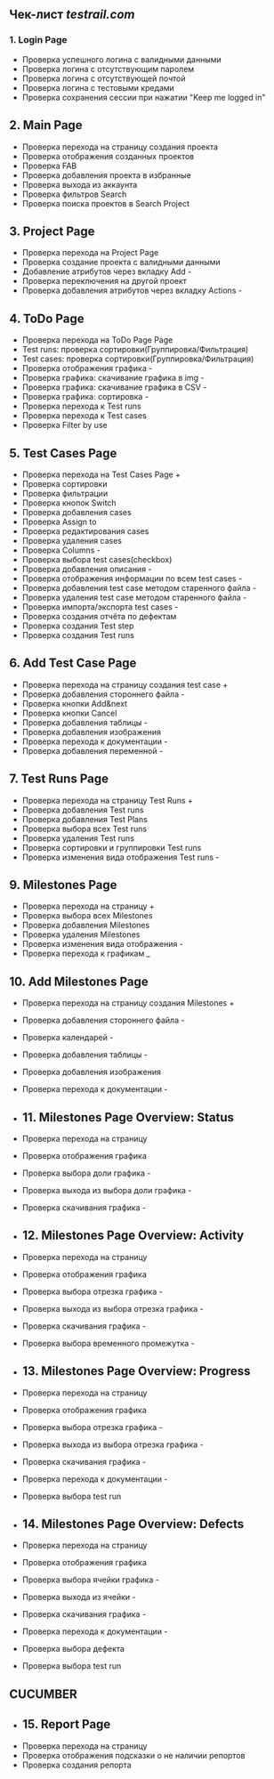 ## Чек-лист *testrail.com*

### 1. **Login Page**

- Проверка успешного логина с валидными данными
- Проверка логина с отсутствующим паролем
- Проверка логина с отсутствующей почтой
- Проверка логина с тестовыми кредами
- Проверка сохранения сессии при нажатии "Keep me logged in"

## 2. **Main Page**

- Проверка перехода на страницу создания проекта
- Проверка отображения созданных проектов
- Проверка FAB
- Проверка добавления проекта в избранные
- Проверка выхода из аккаунта
- Проверка фильтров Search
- Проверка поиска проектов в Search Project

## 3. **Project Page**

- Проверка перехода на Project Page
- Проверка создание проекта с валидными данными
- Добавление атрибутов через вкладку Add -
- Проверка переключения на другой проект
- Проверка добавления атрибутов через вкладку Actions -

## 4. **ToDo Page**

- Проверка перехода на ToDo Page Page
- Test runs: проверка сортировки(Группировка/Фильтрация)
- Test cases: проверка сортировки(Группировка/Фильтрация)
- Проверка отображения графика -
- Проверка графика: скачивание графика в img -
- Проверка графика: скачивание графика в CSV -
- Проверка графика: сортировка -
- Проверка перехода к Test runs
- Проверка перехода к Test cases
- Проверка Filter by use

## 5. **Test Cases Page**

- Проверка перехода на Test Cases Page +
- Проверка сортировки
- Проверка фильтрации
- Проверка кнопок Switch
- Проверка добавления cases
- Проверка Assign to
- Проверка редактирования cases
- Проверка удаления cases
- Проверка Columns -
- Проверка выбора test cases(checkbox)
- Проверка добавления описания -
- Проверка отображения информации по всем test cases -
- Проверка добавления test case методом старенного файла -
- Проверка удаления test case методом старенного файла -
- Проверка импорта/экспорта test cases -
- Проверка создания отчёта по дефектам
- Проверка создания Test step
- Проверка создания Test runs

## 6. **Add Test Case Page**

- Проверка перехода на страницу создания test case +
- Проверка добавления стороннего файла -
- Проверка кнопки Add&next
- Проверка кнопки Cancel
- Проверка добавления таблицы -
- Проверка добавления изображения
- Проверка перехода к документации -
- Проверка добавления переменной -

## 7. **Test Runs Page**

- Проверка перехода на страницу Test Runs +
- Проверка добавления Test runs
- Проверка добавления Test Plans
- Проверка выбора всех Test runs
- Проверка удаления Test runs
- Проверка сортировки и группировки Test runs
- Проверка изменения вида отображения Test runs -

## 9. **Milestones Page**

- Проверка перехода на страницу +
- Проверка выбора всех Milestones
- Проверка добавления Milestones
- Проверка удаления Milestones
- Проверка изменения вида отображения -
- Проверка перехода к графикам _

## 10. **Add Milestones Page**
- Проверка перехода на страницу создания Milestones +
- Проверка добавления стороннего файла -
- Проверка календарей -
- Проверка добавления таблицы -
- Проверка добавления изображения
- Проверка перехода к документации -
- ## 11. **Milestones Page Overview: Status**
- Проверка перехода на страницу
- Проверка отображения графика
- Проверка выбора доли графика -
- Проверка выхода из выбора доли графика -
- Проверка скачивания графика -

- ## 12. **Milestones Page Overview: Activity**
- Проверка перехода на страницу
- Проверка отображения графика
- Проверка выбора отрезка графика -
- Проверка выхода из выбора отрезка графика -
- Проверка скачивания графика -
- Проверка выбора временного промежутка -

- ## 13. **Milestones Page Overview: Progress**
- Проверка перехода на страницу
- Проверка отображения графика
- Проверка выбора отрезка графика -
- Проверка выхода из выбора отрезка графика -
- Проверка скачивания графика -
- Проверка перехода к документации -
- Проверка выбора test run

- ## 14. **Milestones Page Overview: Defects**
- Проверка перехода на страницу
- Проверка отображения графика
- Проверка выбора ячейки графика -
- Проверка выхода из ячейки -
- Проверка скачивания графика -
- Проверка перехода к документации -
- Проверка выбора дефекта
- Проверка выбора test run

## CUCUMBER

- ## 15. **Report Page**
- Проверка перехода на страницу
- Проверка отображения подсказки о не наличии репортов
- Проверка создания репорта